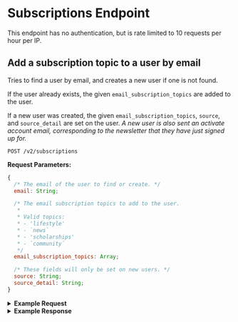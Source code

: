 # Subscriptions Endpoint

This endpoint has no authentication, but is rate limited to 10 requests per hour per IP.

## Add a subscription topic to a user by email

Tries to find a user by email, and creates a new user if one is not found.

If the user already exists, the given `email_subscription_topics` are added to the user.

If a new user was created, the given `email_subscription_topics`, `source`, and `source_detail` are set on the user. _A new user is also sent an activate account email, corresponding to the newsletter that they have just signed up for._

```
POST /v2/subscriptions
```

**Request Parameters:**

```js
{
  /* The email of the user to find or create. */
  email: String;

  /* The email subscription topics to add to the user.
   *
   * Valid topics:
   * - 'lifestyle'
   * - `news`
   * - 'scholarships'
   * - `community`
   */
  email_subscription_topics: Array;

  /* These fields will only be set on new users. */
  source: String;
  source_detail: String;
}
```

<details>
<summary><strong>Example Request</strong></summary>

```sh
  curl -X "POST" "http://northstar.test/v2/subscriptions" \
     -H 'Accept: application/json' \
     -H 'Content-Type: application/json; charset=utf-8' \
     -d $'{
  "email": "funner@dosomething.org",
  "source_details": "subscription-page",
  "email_subscription_topics": [
    "lifestyle"
  ],
  "source": "phoenix-next"
}'
```

</details>

<details>
<summary><strong>Example Response</strong></summary>

```js
// 200 OK

{
  "data": {
    "id": "5dc5fd76fdce2717885506a2",
    "display_name": null,
    "first_name": null,
    "last_initial": "",
    "photo": null,
    "voting_plan_method_of_transport": null,
    "voting_plan_time_of_day": null,
    "voting_plan_attending_with": null,
    "language": null,
    "country": null,
    "sms_status": null,
    "sms_paused": false,
    "email_subscription_topics": [
      "lifestyle"
    ],
    "role": "user",
    "updated_at": "2019-11-12T00:11:20+00:00",
    "created_at": "2019-11-08T23:42:46+00:00"
  }
}
```

</details>
